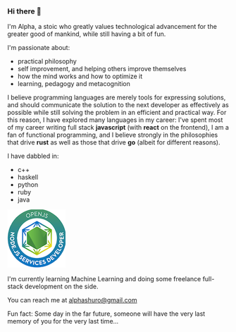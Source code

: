 ### Hi there 👋

I'm Alpha, a stoic who greatly values technological advancement for the greater good of mankind, while still having a bit of fun.

I'm passionate about:
- practical philosophy
- self improvement, and helping others improve themselves
- how the mind works and how to optimize it
- learning, pedagogy and metacognition

I believe programming languages are merely tools for expressing solutions, and should communicate the solution to the next developer as effectively as possible while still solving the problem in an efficient and practical way. For this reason, I have explored many languages in my career:
I've spent most of my career writing full stack **javascript** (with **react** on the frontend), I am a fan of functional programming, and I believe strongly in the philosophies that drive **rust** as well as those that drive **go** (albeit for different reasons).

I have dabbled in:
- c++
- haskell
- python
- ruby
- java

[![](jsnsd-openjs-node-js-services-developer.png)](https://www.youracclaim.com/badges/b3f92720-7d39-43f7-99c5-106680137a30/public_url)

I'm currently learning Machine Learning and doing some freelance full-stack development on the side.

You can reach me at alphashuro@gmail.com

Fun fact: Some day in the far future, someone will have the very last memory of you for the very last time...

<!--
**alphashuro/alphashuro** is a ✨ _special_ ✨ repository because its `README.md` (this file) appears on your GitHub profile.

Here are some ideas to get you started:

- 🔭 I’m currently working on ...
- 🌱 I’m currently learning ...
- 👯 I’m looking to collaborate on ...
- 🤔 I’m looking for help with ...
- 💬 Ask me about ...
- 📫 How to reach me: ...
- 😄 Pronouns: ...
- ⚡ Fun fact: ...
-->
